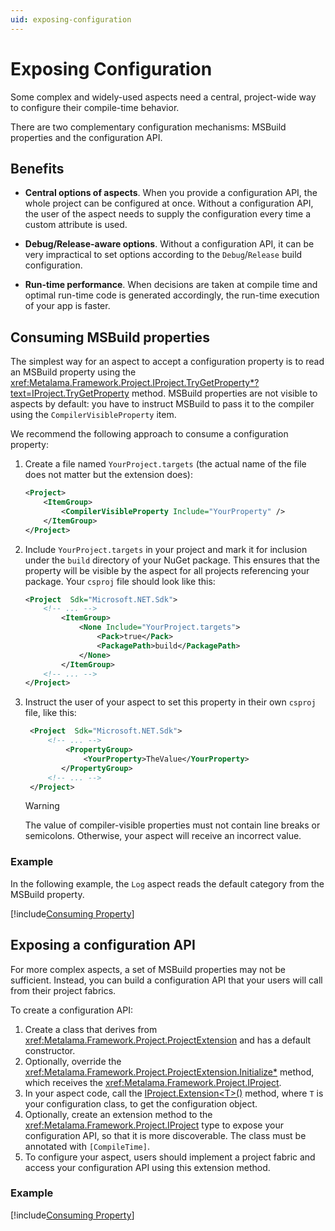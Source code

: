 ```yaml
---
uid: exposing-configuration
---
```

# Exposing Configuration

Some complex and widely-used aspects need a central, project-wide way to configure their compile-time behavior.

There are two complementary configuration mechanisms: MSBuild properties and the configuration API.

## Benefits

* **Central options of aspects**. When you provide a configuration API, the whole project can be configured at once. Without a configuration API, the user of the aspect needs to supply the configuration every time a custom attribute is used.

* **Debug/Release-aware options**. Without a configuration API, it can be very impractical to set options according to the `Debug`/`Release` build configuration.

* **Run-time performance**. When decisions are taken at compile time and optimal run-time code is generated accordingly, the run-time execution of your app is faster.


## Consuming MSBuild properties

The simplest way for an aspect to accept a configuration property is to read an MSBuild property using the <xref:Metalama.Framework.Project.IProject.TryGetProperty*?text=IProject.TryGetProperty> method. MSBuild properties are not visible to aspects by default: you have to instruct MSBuild to pass it to the compiler using the `CompilerVisibleProperty` item.

We recommend the following approach to consume a configuration property:

1. Create a file named `YourProject.targets` (the actual name of the file does not matter but the extension does):

    ```xml
    <Project>
        <ItemGroup>
            <CompilerVisibleProperty Include="YourProperty" />
        </ItemGroup>
    </Project>
    ```


2. Include `YourProject.targets` in your project and mark it for inclusion under the `build` directory of your NuGet package. This ensures that the property will be visible by the aspect for all projects referencing your package. Your `csproj` file should look like this:

    ```xml
    <Project  Sdk="Microsoft.NET.Sdk">
        <!-- ... -->
            <ItemGroup>
                <None Include="YourProject.targets">
                    <Pack>true</Pack>
                    <PackagePath>build</PackagePath>
                </None>
            </ItemGroup>
        <!-- ... -->
    </Project>
    ```

3. Instruct the user of your aspect to set this property in their own `csproj` file, like this:

   ```xml
    <Project  Sdk="Microsoft.NET.Sdk">
        <!-- ... -->
            <PropertyGroup>
                <YourProperty>TheValue</YourProperty>
           </PropertyGroup>
        <!-- ... -->
    </Project>
    ```

     > [!WARNING]
     > The value of compiler-visible properties must not contain line breaks or semicolons. Otherwise, your aspect will receive an incorrect value.


### Example

In the following example, the `Log` aspect reads the default category from the MSBuild property.

[!include[Consuming Property](../../code/Metalama.Documentation.SampleCode.AspectFramework/ConsumingProperty.cs)]


## Exposing a configuration API

For more complex aspects, a set of MSBuild properties may not be sufficient. Instead, you can build a configuration API that your users will call from their project fabrics.

To create a configuration API:

1. Create a class that derives from <xref:Metalama.Framework.Project.ProjectExtension> and has a default constructor.
2. Optionally, override the <xref:Metalama.Framework.Project.ProjectExtension.Initialize*> method, which receives the <xref:Metalama.Framework.Project.IProject>.
3. In your aspect code, call the [IProject.Extension\<T>()](xref:Metalama.Framework.Project.IProject.Extension*) method, where `T` is your configuration class, to get the configuration object.
4. Optionally, create an extension method to the <xref:Metalama.Framework.Project.IProject> type to expose your configuration API, so that it is more discoverable. The class must be annotated with `[CompileTime]`.
5. To configure your aspect, users should implement a project fabric and access your configuration API using this extension method.

### Example

[!include[Consuming Property](../../code/Metalama.Documentation.SampleCode.AspectFramework/AspectConfiguration.cs)]

